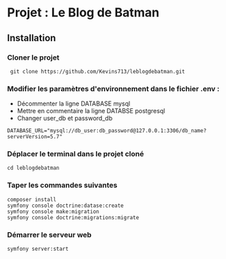 # Projet : Le Blog de Batman
## Installation
### Cloner le projet

``` git clone https://github.com/Kevins713/leblogdebatman.git```

### Modifier les paramètres d'environnement dans le fichier .env :
- Décommenter la ligne DATABASE mysql
- Mettre en commentaire la ligne DATABSE postgresql
- Changer user_db et password_db

```
DATABASE_URL="mysql://db_user:db_password@127.0.0.1:3306/db_name?serverVersion=5.7"
```

### Déplacer le terminal dans le projet cloné

```
cd leblogdebatman
```

### Taper les commandes suivantes
 ```
 composer install
 symfony console doctrine:datase:create
 symfony console make:migration
 symfony console doctrine:migrations:migrate
 
 ```

### Démarrer le serveur web
``` 
symfony server:start
```